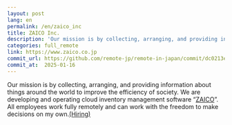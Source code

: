 ```yaml
---
layout: post
lang: en
permalink: /en/zaico_inc
title: ZAICO Inc.
description: 'Our mission is by collecting, arranging, and providing information about things around the world to improve the efficiency of society. We are developing and operating cloud inventory management software “ZAICO”. All employees work fully remotely and can work with the freedom to make decisions on my own.(Hiring)'
categories: full_remote
link: https://www.zaico.co.jp
commit_url: https://github.com/remote-jp/remote-in-japan/commit/dc0213e5d3bf547e1dd7b4da3b612a689016ef3e
commit_at:  2025-01-16
---
```


<p>Our mission is by collecting, arranging, and providing information about things around the world to improve the efficiency of society. We are developing and operating cloud inventory management software “<a href="https://web.zaico.co.jp/">ZAICO</a>”. All employees work fully remotely and can work with the freedom to make decisions on my own.<a href="https://www.zaico.co.jp/smart-zaico/about-us/recruit/">(Hiring)</a></p>
